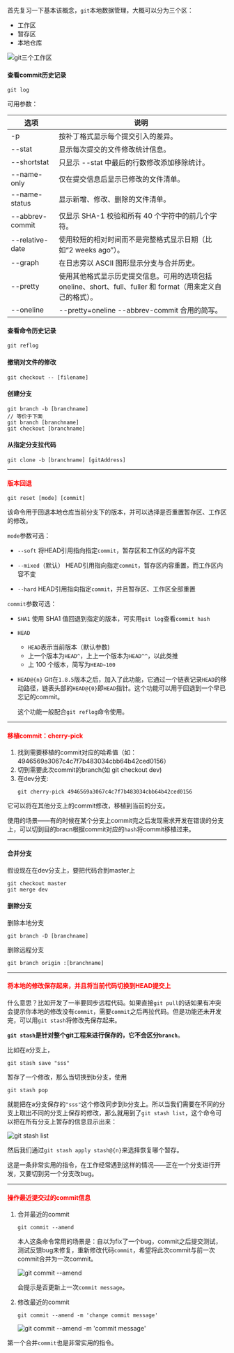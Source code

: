 首先复习一下基本该概念，`git`本地数据管理，大概可以分为三个区：
- 工作区
- 暂存区
- 本地仓库

![git三个工作区](https://pic.downk.cc/item/5e9fcd63c2a9a83be547667b.png)
 
#### 查看commit历史记录
```git
git log
```

可用参数：

|选项|说明|
|----|----|
| -p | 按补丁格式显示每个提交引入的差异。 |
| --stat | 显示每次提交的文件修改统计信息。 |
| --shortstat | 只显示 --stat 中最后的行数修改添加移除统计。 |
| --name-only | 仅在提交信息后显示已修改的文件清单。 |
| --name-status | 显示新增、修改、删除的文件清单。 |
| --abbrev-commit | 仅显示 SHA-1 校验和所有 40 个字符中的前几个字符。 |
| --relative-date | 使用较短的相对时间而不是完整格式显示日期（比如“2 weeks ago”）。 |
| --graph | 在日志旁以 ASCII 图形显示分支与合并历史。 |
| --pretty | 使用其他格式显示历史提交信息。可用的选项包括 oneline、short、full、fuller 和 format（用来定义自己的格式）。 |
| --oneline | --pretty=oneline --abbrev-commit 合用的简写。 |

<!-- ```git
git log --pretty=online
```

![git log --pretty=online](https://pic.downk.cc/item/5e9fde76c2a9a83be554f215.jpg) -->

#### 查看命令历史记录
```git
git reflog
```

#### 撤销对文件的修改
```git
git checkout -- [filename]  
```

#### 创建分支
```git
git branch -b [branchname]
// 等价于下面
git branch [branchname]
git checkout [branchname]
```

#### 从指定分支拉代码
```git
git clone -b [branchname] [gitAddress]
```

___
#### <font color="red">版本回退</font>
```git
git reset [mode] [commit]
```

该命令用于回退本地仓库当前分支下的版本，并可以选择是否重置暂存区、工作区的修改。

`mode`参数可选：
- `--soft`
将HEAD引用指向指定`commit`，暂存区和工作区的内容不变

- `--mixed`（默认）
HEAD引用指向指定`commit`，暂存区内容重置，而工作区内容不变

- `--hard`
HEAD引用指向指定`commit`，并且暂存区、工作区全部重置

`commit`参数可选：
- `SHA1`
使用 SHA1 值回退到指定的版本，可实用`git log`查看`commit hash`

- `HEAD`
  - `HEAD`表示当前版本（默认参数)
  - 上一个版本为`HEAD^`，上上一个版本为`HEAD^^`，以此类推
  - 上 100 个版本，简写为`HEAD~100`

- `HEAD@{n}`
  Git在`1.8.5`版本之后，加入了此功能，它通过一个链表记录`HEAD`的移动路径，链表头部的`HEAD@{0}`即`HEAD`指针。这个功能可以用于回退到一个早已忘记的commit。

  这个功能一般配合`git reflog`命令使用。

___
#### <font color="red">移植commit：cherry-pick</font>
1. 找到需要移植的commit对应的哈希值（如：4946569a3067c4c7f7b483034cbb64b42ced0156）
2. 切到需要此次commit的branch(如 git checkout dev)
3. 在dev分支:
    ```git
    git cherry-pick 4946569a3067c4c7f7b483034cbb64b42ced0156
    ```
它可以将在其他分支上的commit修改，移植到当前的分支。

使用的场景——有的时候在某个分支上commit完之后发现需求开发在错误的分支上，可以切到目的bracn根据commit对应的`hash`将commit移植过来。

___
#### 合并分支
假设现在在dev分支上，要把代码合到master上
```git
git checkout master
git merge dev 
```

#### 删除分支
删除本地分支
```git
git branch -D [branchname]
```

删除远程分支
```git
git branch origin :[branchname]
```

___
#### <font color="red">将本地的修改保存起来，并且将当前代码切换到HEAD提交上</font>
什么意思？比如开发了一半要同步远程代码。如果直接`git pull`的话如果有冲突会提示你本地的修改没有`commit`，需要`commit`之后再拉代码。但是功能还未开发完，可以用`git stash`将修改先保存起来。

**`git stash`是针对整个git工程来进行保存的，它不会区分`branch`**。

比如在a分支上，
```git
git stash save "sss"
```

暂存了一个修改，那么当切换到b分支，使用
```git
git stash pop
```

就能把在a分支保存的`"sss"`这个修改同步到b分支上。所以当我们需要在不同的分支上取出不同的分支上保存的修改，那么就用到了`git stash list`，这个命令可以把在所有分支上暂存的信息显示出来：

![git stash list](https://pic.downk.cc/item/5ea02700c2a9a83be58fdcdb.jpg)

然后我们通过`git stash apply stash@{n}`来选择恢复哪个暂存。

这是一条非常实用的指令，在工作经常遇到这样的情况——正在一个分支进行开发，又要切到另一个分支改bug。

___
#### <font color="red">操作最近提交过的commit信息</font>
1. 合并最近的commit
    ```git
    git commit --amend
    ```

    本人这条命令常用的场景是：自以为fix了一个bug，commit之后提交测试，测试反馈bug未修复，重新修改代码`commit`，希望将此次commit与前一次commit合并为一次commit。

    ![git commit --amend](https://pic.downk.cc/item/5ea173b2c2a9a83be5fd7a45.jpg)

    会提示是否更新上一次`commit message`。

2. 修改最近的commit
    ```git
    git commit --amend -m 'change commit message'
    ```
    
    ![git commit --amend -m 'commit message'](https://pic.downk.cc/item/5ea17655c2a9a83be5009cba.jpg)

第一个合并`commit`也是非常实用的指令。
